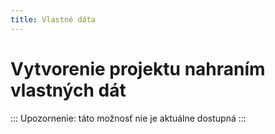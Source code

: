 ```yaml
---
title: Vlastné dáta
---
```


# Vytvorenie projektu nahraním vlastných dát

::: Upozornenie: táto možnosť nie je aktuálne dostupná 
:::
